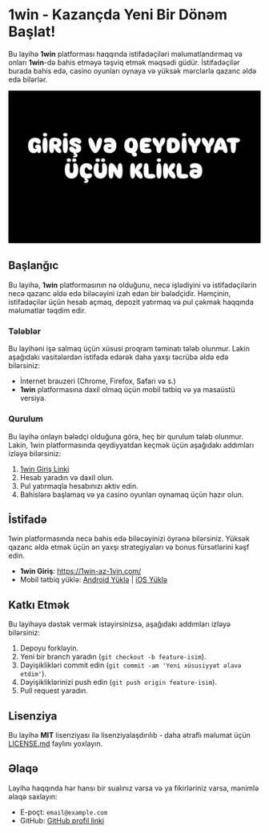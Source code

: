 # 1win - Kazançda Yeni Bir Dönəm Başlat!

Bu layihə **1win** platforması haqqında istifadəçiləri məlumatlandırmaq və onları **1win**-də bahis etməyə təşviq etmək məqsədi güdür. İstifadəçilər burada bahis edə, casino oyunları oynaya və yüksək mərclərlə qazanc əldə edə bilərlər.

![Fotoğraf Başlığı](https://raw.githubusercontent.com/1winazerbaycan/1win/refs/heads/main/photo_2025-02-24_02-45-18.jpg)


## Başlanğıc

Bu layihə, **1win** platformasının nə olduğunu, necə işlədiyini və istifadəçilərin necə qazanc əldə edə biləcəyini izah edən bir bələdçidir. Həmçinin, istifadəçilər üçün hesab açmaq, depozit yatırmaq və pul çəkmək haqqında məlumatlar təqdim edir.

### Tələblər

Bu layihəni işə salmaq üçün xüsusi proqram təminatı tələb olunmur. Lakin aşağıdakı vasitələrdən istifadə edərək daha yaxşı təcrübə əldə edə bilərsiniz:

- İnternet brauzeri (Chrome, Firefox, Safari və s.)
- **1win** platformasına daxil olmaq üçün mobil tətbiq və ya masaüstü versiya.

### Qurulum

Bu layihə onlayn bələdçi olduğuna görə, heç bir qurulum tələb olunmur. Lakin, 1win platformasında qeydiyyatdan keçmək üçün aşağıdakı addımları izləyə bilərsiniz:

1. [1win Giriş Linki](https://1win-az-1vin.com/)
2. Hesab yaradın və daxil olun.
3. Pul yatırmaqla hesabınızı aktiv edin.
4. Bahislərə başlamaq və ya casino oyunları oynamaq üçün hazır olun.

## İstifadə

1win platformasında necə bahis edə biləcəyinizi öyrənə bilərsiniz. Yüksək qazanc əldə etmək üçün ən yaxşı strategiyaları və bonus fürsətlərini kəşf edin.

- **1win Giriş**: https://1win-az-1vin.com/
- Mobil tətbiq yüklə: [Android Yüklə](#) | [iOS Yüklə](#)

## Katkı Etmək

Bu layihəyə dəstək vermək istəyirsinizsə, aşağıdakı addımları izləyə bilərsiniz:

1. Depoyu forkləyin.
2. Yeni bir branch yaradın (`git checkout -b feature-isim`).
3. Dəyişiklikləri commit edin (`git commit -am 'Yeni xüsusiyyət əlavə etdim'`).
4. Dəyişikliklərinizi push edin (`git push origin feature-isim`).
5. Pull request yaradın.

## Lisenziya

Bu layihə **MIT** lisenziyası ilə lisenziyalaşdırılıb - daha ətraflı məlumat üçün [LICENSE.md](LICENSE.md) faylını yoxlayın.

## Əlaqə

Layihə haqqında hər hansı bir sualınız varsa və ya fikirləriniz varsa, mənimlə əlaqə saxlayın:

- E-poçt: `email@example.com`
- GitHub: [GitHub profil linki](https://github.com/kullanici-adiniz)

